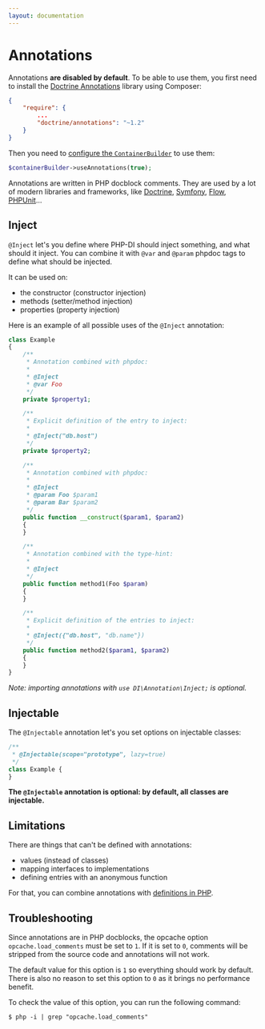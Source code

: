 ```yaml
---
layout: documentation
---
```


# Annotations

Annotations **are disabled by default**. To be able to use them, you first need to install the [Doctrine Annotations](http://doctrine-common.readthedocs.org/en/latest/reference/annotations.html) library using Composer:

```json
{
    "require": {
        ...
        "doctrine/annotations": "~1.2"
    }
}
```

Then you need to [configure the `ContainerBuilder`](container-configuration.md) to use them:

```php
$containerBuilder->useAnnotations(true);
```

Annotations are written in PHP docblock comments. They are used by a lot of modern libraries and frameworks, like [Doctrine](http://docs.doctrine-project.org/projects/doctrine-orm/en/latest/index.html), [Symfony](http://symfony.com/), [Flow](http://flow.typo3.org/), [PHPUnit](http://www.phpunit.de/manual/3.7/en/)…

## Inject

`@Inject` let's you define where PHP-DI should inject something, and what should it inject. You can combine it with `@var` and `@param` phpdoc tags to define what should be injected.

It can be used on:

- the constructor (constructor injection)
- methods (setter/method injection)
- properties (property injection)

Here is an example of all possible uses of the `@Inject` annotation:

```php
class Example
{
    /**
     * Annotation combined with phpdoc:
     *
     * @Inject
     * @var Foo
     */
    private $property1;

    /**
     * Explicit definition of the entry to inject:
     *
     * @Inject("db.host")
     */
    private $property2;

    /**
     * Annotation combined with phpdoc:
     *
     * @Inject
     * @param Foo $param1
     * @param Bar $param2
     */
    public function __construct($param1, $param2)
    {
    }

    /**
     * Annotation combined with the type-hint:
     *
     * @Inject
     */
    public function method1(Foo $param)
    {
    }

    /**
     * Explicit definition of the entries to inject:
     *
     * @Inject({"db.host", "db.name"})
     */
    public function method2($param1, $param2)
    {
    }
}
```

*Note: importing annotations with `use DI\Annotation\Inject;` is optional.*

## Injectable

The `@Injectable` annotation let's you set options on injectable classes:

```php
/**
 * @Injectable(scope="prototype", lazy=true)
 */
class Example {
}
```

**The `@Injectable` annotation is optional: by default, all classes are injectable.**

## Limitations

There are things that can't be defined with annotations:

- values (instead of classes)
- mapping interfaces to implementations
- defining entries with an anonymous function

For that, you can combine annotations with [definitions in PHP](php-definitions.md).

## Troubleshooting

Since annotations are in PHP docblocks, the opcache option `opcache.load_comments` must be set to `1`. If it is set to `0`, comments will be stripped from the source code and annotations will not work.

The default value for this option is `1` so everything should work by default. There is also no reason to set this option to `0` as it brings no performance benefit.

To check the value of this option, you can run the following command:

```
$ php -i | grep "opcache.load_comments"
```
